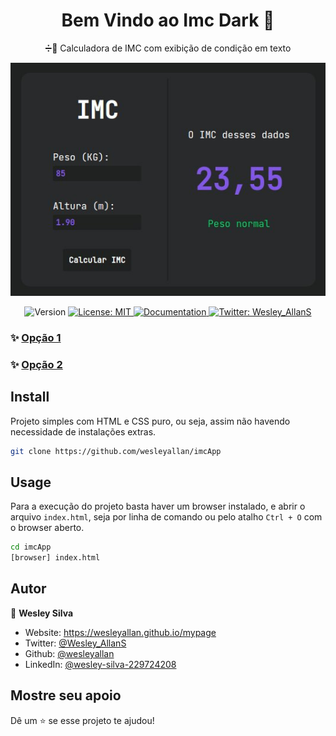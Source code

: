 <h1 align="center">Bem Vindo ao Imc Dark 👋</h1>
<p align="center">➗🔢 Calculadora de IMC com exibição de condição em texto</p>

<div align="center">

  ![Pagina Web App](./imcPage.jpg)
</div>

<p align="center">
  <img alt="Version" src="https://img.shields.io/badge/version-0.1-blue.svg?cacheSeconds=2592000" />
  <a href="#" target="_blank">
    <img alt="License: MIT" src="https://img.shields.io/badge/License-MIT-yellow.svg" />
  </a>
  <a href="http://teste.netlify.app/doc" target="_blank">
    <img alt="Documentation" src="https://img.shields.io/badge/documentation-no-red.svg" />
  </a>
  <a href="https://twitter.com/Wesley_AllanS" target="_blank">
    <img alt="Twitter: Wesley_AllanS" src="https://img.shields.io/twitter/follow/Wesley_AllanS.svg?style=social" />
  </a>
</p>

### ✨ [Opção 1](https://imcdark.netlify.app)

### ✨ [Opção 2](https://wesleyallan.github.io/imcApp/)

## Install

Projeto simples com HTML e CSS puro, ou seja, assim não havendo necessidade de instalações extras.
```sh
git clone https://github.com/wesleyallan/imcApp
```

## Usage

Para a execução do projeto basta haver um browser instalado, e abrir o arquivo `index.html`, seja por linha de comando ou pelo atalho `Ctrl + O` com o browser aberto.
```sh
cd imcApp
[browser] index.html
```

## Autor

👤 **Wesley Silva**

* Website: https://wesleyallan.github.io/mypage
* Twitter: [@Wesley\_AllanS](https://twitter.com/Wesley\_AllanS)
* Github: [@wesleyallan](https://github.com/wesleyallan)
* LinkedIn: [@wesley-silva-229724208](https://linkedin.com/in/wesley-silva-229724208)

## Mostre seu apoio

Dê um ⭐️ se esse projeto te ajudou!